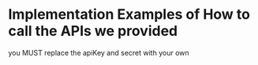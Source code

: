 # Implementation Examples of How to call the APIs we provided
you MUST replace the apiKey and secret with your own
